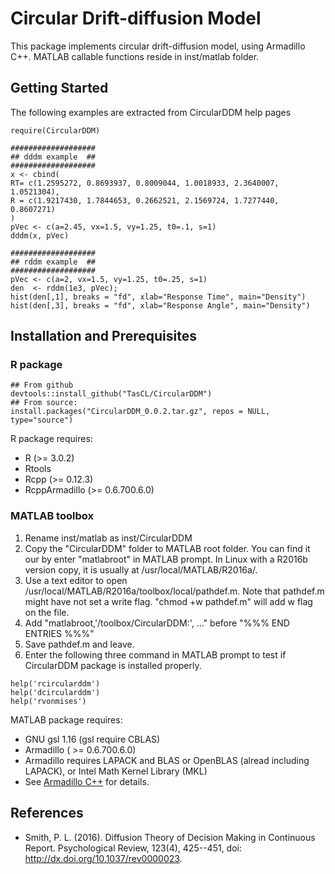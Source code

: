 # Circular Drift-diffusion Model 

This package implements circular drift-diffusion model, using Armadillo C++. 
MATLAB callable functions reside in inst/matlab folder.

## Getting Started

The following examples are extracted from CircularDDM help pages

```
require(CircularDDM)

###################
## dddm example  ##
###################
x <- cbind(
RT= c(1.2595272, 0.8693937, 0.8009044, 1.0018933, 2.3640007, 1.0521304),
R = c(1.9217430, 1.7844653, 0.2662521, 2.1569724, 1.7277440, 0.8607271)
)
pVec <- c(a=2.45, vx=1.5, vy=1.25, t0=.1, s=1)
dddm(x, pVec)

###################
## rddm example  ##
###################
pVec <- c(a=2, vx=1.5, vy=1.25, t0=.25, s=1)
den  <- rddm(1e3, pVec);
hist(den[,1], breaks = "fd", xlab="Response Time", main="Density")
hist(den[,3], breaks = "fd", xlab="Response Angle", main="Density")

```

## Installation and Prerequisites


### R package 
```
## From github
devtools::install_github("TasCL/CircularDDM")
## From source: 
install.packages("CircularDDM_0.0.2.tar.gz", repos = NULL, type="source")
```

R package requires:
- R (>= 3.0.2)
- Rtools
- Rcpp (>= 0.12.3)
- RcppArmadillo (>= 0.6.700.6.0)

### MATLAB toolbox 
1. Rename inst/matlab as inst/CircularDDM
2. Copy the "CircularDDM" folder to MATLAB root folder. You can find it our 
by enter "matlabroot" in MATLAB prompt. In Linux with a R2016b version copy, it 
is usually at /usr/local/MATLAB/R2016a/. 
3. Use a text editor to open /usr/local/MATLAB/R2016a/toolbox/local/pathdef.m.
Note that pathdef.m might have not set a write flag. "chmod +w pathdef.m" will 
add w flag on the file.
4. Add "matlabroot,'/toolbox/CircularDDM:', ..." before "%%% END ENTRIES %%%"
5. Save pathdef.m and leave.
6. Enter the following three command in MATLAB prompt to test if CircularDDM
package is installed properly.

```
help('rcircularddm')
help('dcircularddm')
help('rvonmises')
```

MATLAB package requires:
- GNU gsl 1.16 (gsl require CBLAS)
- Armadillo ( >= 0.6.700.6.0)
- Armadillo requires LAPACK and BLAS or OpenBLAS (alread including LAPACK), or
Intel Math Kernel Library (MKL)
- See [Armadillo C++](http://arma.sourceforge.net/download.html) for details.


## References
* Smith, P. L. (2016). Diffusion Theory of Decision Making in Continuous Report.
Psychological Review, 123(4), 425--451, doi:  http://dx.doi.org/10.1037/rev0000023.

